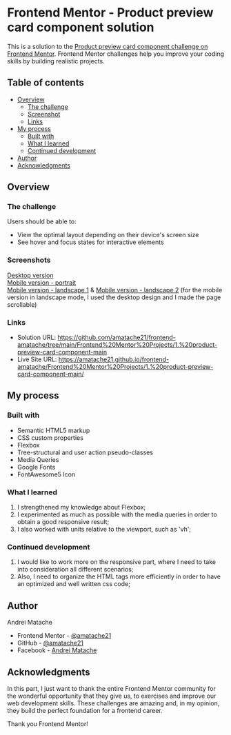 # Frontend Mentor - Product preview card component solution

This is a solution to the [Product preview card component challenge on Frontend Mentor](https://www.frontendmentor.io/challenges/product-preview-card-component-GO7UmttRfa). Frontend Mentor challenges help you improve your coding skills by building realistic projects. 

## Table of contents

- [Overview](#overview)
  - [The challenge](#the-challenge)
  - [Screenshot](#screenshot)
  - [Links](#links)
- [My process](#my-process)
  - [Built with](#built-with)
  - [What I learned](#what-i-learned)
  - [Continued development](#continued-development)
- [Author](#author)
- [Acknowledgments](#acknowledgments)


## Overview

### The challenge

Users should be able to:

- View the optimal layout depending on their device's screen size
- See hover and focus states for interactive elements

### Screenshots

[Desktop version](images/screenshot-desktop.PNG) <br>
[Mobile version - portrait](images/screenshot-mobile-portrait.png) <br>
[Mobile version - landscape 1](images/screenshot-mobile-landscape-01.png) & [Mobile version - landscape 2](images/screenshot-mobile-landscape-02.png) (for the mobile version in landscape mode, I used the desktop design and I made the page scrollable)



### Links

- Solution URL: https://github.com/amatache21/frontend-amatache/tree/main/Frontend%20Mentor%20Projects/1.%20product-preview-card-component-main
- Live Site URL: https://amatache21.github.io/frontend-amatache/Frontend%20Mentor%20Projects/1.%20product-preview-card-component-main/

## My process

### Built with

- Semantic HTML5 markup
- CSS custom properties
- Flexbox
- Tree-structural and user action pseudo-classes
- Media Queries 
- Google Fonts
- FontAwesome5 Icon


### What I learned

1. I strengthened my knowledge about Flexbox;
2. I experimented as much as possible with the media queries in order to obtain a good responsive result;
3. I also worked with units relative to the viewport, such as 'vh';


### Continued development

1. I would like to work more on the responsive part, where I need to take into consideration all different scenarios;
2. Also, I need to organize the HTML tags more efficiently in order to have an optimized and well written css code;


## Author

Andrei Matache
- Frontend Mentor - [@amatache21](https://www.frontendmentor.io/profile/amatache21)
- GitHub - [@amatache21](https://github.com/amatache21/frontend-amatache)
- Facebook - [Andrei Matache](https://www.facebook.com/matache.andrei.18/)

## <a name="acknowledgments"></a>Acknowledgments

In this part, I just want to thank the entire Frontend Mentor community for the wonderful opportunity that they give us, to exercises and improve our web development skills. These challenges are amazing and, in my opinion, they build the perfect foundation for a frontend career.

Thank you Frontend Mentor! 
